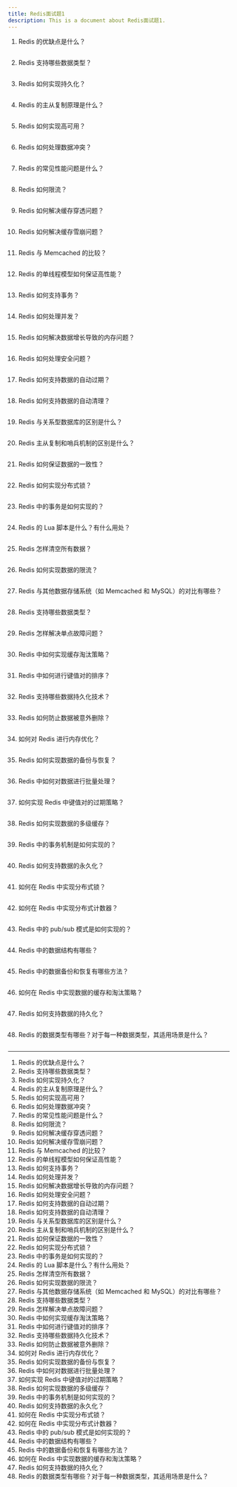 ```yaml
---
title: Redis面试题1
description: This is a document about Redis面试题1.
---
```


1. Redis 的优缺点是什么？

```

```

2. Redis 支持哪些数据类型？

```

```

3. Redis 如何实现持久化？

```

```

4. Redis 的主从复制原理是什么？

```

```

5. Redis 如何实现高可用？

```

```

6. Redis 如何处理数据冲突？

```

```

7. Redis 的常见性能问题是什么？

```

```

8. Redis 如何限流？

```

```

9. Redis 如何解决缓存穿透问题？

```

```

10. Redis 如何解决缓存雪崩问题？

```

```

11. Redis 与 Memcached 的比较？

```

```

12. Redis 的单线程模型如何保证高性能？

```

```

13. Redis 如何支持事务？

```

```

14. Redis 如何处理并发？

```

```

15. Redis 如何解决数据增长导致的内存问题？

```

```

16. Redis 如何处理安全问题？

```

```

17. Redis 如何支持数据的自动过期？

```

```

18. Redis 如何支持数据的自动清理？

```

```

19. Redis 与关系型数据库的区别是什么？

```

```

20. Redis 主从复制和哨兵机制的区别是什么？

```

```

21. Redis 如何保证数据的一致性？

```

```

22. Redis 如何实现分布式锁？

```

```

23. Redis 中的事务是如何实现的？

```

```

24. Redis 的 Lua 脚本是什么？有什么用处？

```

```

25. Redis 怎样清空所有数据？

```

```

26. Redis 如何实现数据的限流？

```

```

27. Redis 与其他数据存储系统（如 Memcached 和 MySQL）的对比有哪些？

```

```

28. Redis 支持哪些数据类型？

```

```

29. Redis 怎样解决单点故障问题？

```

```

30. Redis 中如何实现缓存淘汰策略？

```

```

31. Redis 中如何进行键值对的排序？

```

```

32. Redis 支持哪些数据持久化技术？

```

```

33. Redis 如何防止数据被意外删除？

```

```

34. 如何对 Redis 进行内存优化？

```

```

35. Redis 如何实现数据的备份与恢复？

```

```

36. Redis 中如何对数据进行批量处理？

```

```

37. 如何实现 Redis 中键值对的过期策略？

```

```

38. Redis 如何实现数据的多级缓存？

```

```

39. Redis 中的事务机制是如何实现的？

```

```

40. Redis 如何支持数据的永久化？

```

```

41. 如何在 Redis 中实现分布式锁？

```

```

42. 如何在 Redis 中实现分布式计数器？

```

```

43. Redis 中的 pub/sub 模式是如何实现的？

```

```

44. Redis 中的数据结构有哪些？

```

```

45. Redis 中的数据备份和恢复有哪些方法？

```

```

46. 如何在 Redis 中实现数据的缓存和淘汰策略？

```

```

47. Redis 如何支持数据的持久化？

```

```

48. Redis 的数据类型有哪些？对于每一种数据类型，其适用场景是什么？

```

```

---

1. Redis 的优缺点是什么？
2. Redis 支持哪些数据类型？
3. Redis 如何实现持久化？
4. Redis 的主从复制原理是什么？
5. Redis 如何实现高可用？
6. Redis 如何处理数据冲突？
7. Redis 的常见性能问题是什么？
8. Redis 如何限流？
9. Redis 如何解决缓存穿透问题？
10. Redis 如何解决缓存雪崩问题？
11. Redis 与 Memcached 的比较？
12. Redis 的单线程模型如何保证高性能？
13. Redis 如何支持事务？
14. Redis 如何处理并发？
15. Redis 如何解决数据增长导致的内存问题？
16. Redis 如何处理安全问题？
17. Redis 如何支持数据的自动过期？
18. Redis 如何支持数据的自动清理？
19. Redis 与关系型数据库的区别是什么？
20. Redis 主从复制和哨兵机制的区别是什么？
21. Redis 如何保证数据的一致性？
22. Redis 如何实现分布式锁？
23. Redis 中的事务是如何实现的？
24. Redis 的 Lua 脚本是什么？有什么用处？
25. Redis 怎样清空所有数据？
26. Redis 如何实现数据的限流？
27. Redis 与其他数据存储系统（如 Memcached 和 MySQL）的对比有哪些？
28. Redis 支持哪些数据类型？
29. Redis 怎样解决单点故障问题？
30. Redis 中如何实现缓存淘汰策略？
31. Redis 中如何进行键值对的排序？
32. Redis 支持哪些数据持久化技术？
33. Redis 如何防止数据被意外删除？
34. 如何对 Redis 进行内存优化？
35. Redis 如何实现数据的备份与恢复？
36. Redis 中如何对数据进行批量处理？
37. 如何实现 Redis 中键值对的过期策略？
38. Redis 如何实现数据的多级缓存？
39. Redis 中的事务机制是如何实现的？
40. Redis 如何支持数据的永久化？
41. 如何在 Redis 中实现分布式锁？
42. 如何在 Redis 中实现分布式计数器？
43. Redis 中的 pub/sub 模式是如何实现的？
44. Redis 中的数据结构有哪些？
45. Redis 中的数据备份和恢复有哪些方法？
46. 如何在 Redis 中实现数据的缓存和淘汰策略？
47. Redis 如何支持数据的持久化？
48. Redis 的数据类型有哪些？对于每一种数据类型，其适用场景是什么？